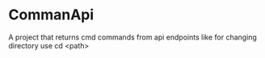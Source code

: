 # CommanApi
A project that returns cmd commands from api endpoints like for changing directory use cd &lt;path>
